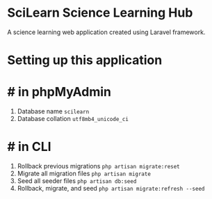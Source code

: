 # SciLearn Science Learning Hub
A science learning web application created using Laravel framework.

# Setting up this application

# # in phpMyAdmin
1. Database name                    `scilearn`
2. Database collation               `utf8mb4_unicode_ci`

# # in CLI
1. Rollback previous migrations     `php artisan migrate:reset`
2. Migrate all migration files      `php artisan migrate`
3. Seed all seeder files            `php artisan db:seed`
4. Rollback, migrate, and seed      `php artisan migrate:refresh --seed`    